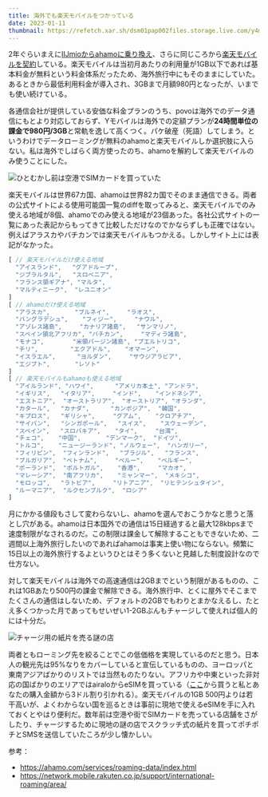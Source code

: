 ```yaml
---
title: 海外でも楽天モバイルをつかっている
date: 2023-01-11
thumbnail: https://refetch.xar.sh/dsm01pap002files.storage.live.com/y4mYm0_N4Va8i1XnNOG8aI1USfrXhN-KRNuTf2XDWFUcX-yODTwlhJ286SBnAbreVu3go6me6Ee5eEIHlWZ3QBRgjaEDxlomtPVlwnl_rZsMWFo5hpUPilh9xuEnqLuwnN88X-frFC378lYScJ9n7MJHZaK4ygpg7NhcRtlPHxtVHqu-kABAaoQolttugA2BSyg?width=1024&height=768&cropmode=none
---
```


2年ぐらいまえに[IIJmioからahamoに乗り換え](/post/1617121096/)、さらに同じころから[楽天モバイルを契約](/post/1612884962/)している。楽天モバイルは当初月あたりの利用量が1GB以下であれば基本料金が無料という料金体系だったため、海外旅行中にもそのままにしていた。あるときから最低利用料金が導入され、3GBまで月額980円となったが、いまでも使い続けている。

各通信会社が提供している安価な料金プランのうち、povoは海外でのデータ通信にもとより対応しておらず、Yモバイルは海外での定額プランが**24時間単位の課金で980円/3GB**と常軌を逸して高くつく。パケ破産（死語）してしまう。というわけでデータローミングが無料のahamoと楽天モバイルしか選択肢に入らない。私は海外でしばらく両方使ったのち、ahamoを解約して楽天モバイルのみ使うことにした。

![ひとむかし前は空港でSIMカードを買っていた](https://dsm01pap002files.storage.live.com/y4mYm0_N4Va8i1XnNOG8aI1USfrXhN-KRNuTf2XDWFUcX-yODTwlhJ286SBnAbreVu3go6me6Ee5eEIHlWZ3QBRgjaEDxlomtPVlwnl_rZsMWFo5hpUPilh9xuEnqLuwnN88X-frFC378lYScJ9n7MJHZaK4ygpg7NhcRtlPHxtVHqu-kABAaoQolttugA2BSyg?width=1024&height=768&cropmode=none)

楽天モバイルは世界67カ国、ahamoは世界82カ国でそのまま通信できる。両者の公式サイトによる使用可能国一覧のdiffを取ってみると、楽天モバイルでのみ使える地域が8個、ahamoでのみ使える地域が23個あった。各社公式サイトの一覧にあった表記からもってきて比較しただけなのでかならずしも正確ではない。例えばアラスカやバチカンでは楽天モバイルもつかえる。しかしサイト上には表記がなかった。

```ts
[ // 楽天モバイルだけ使える地域
  "アイスランド",   "グアドループ",
  "ジブラルタル",   "スロベニア",
  "フランス領ギアナ", "マルタ",
  "マルティニーク",  "レユニオン"
]
[ // ahamoだけ使える地域
  "アラスカ",       "ブルネイ",     "ラオス",
  "バングラデシュ",    "フィジー",     "ナウル",
  "アゾレス諸島",     "カナリア諸島",   "サンマリノ",
  "スペイン領北アフリカ", "バチカン",     "マディラ諸島",
  "モナコ",        "米領バージン諸島", "プエルトリコ",
  "チリ",         "エクアドル",    "オマーン",
  "イスラエル",      "ヨルダン",     "サウジアラビア",
  "エジプト",       "レソト"
]
[ // 楽天モバイルもahamoも使える地域
  "アイルランド", "ハワイ",      "アメリカ本土", "アンドラ",
  "イギリス",   "イタリア",     "インド",    "インドネシア",
  "エストニア",  "オーストラリア",  "オーストリア", "オランダ",
  "カタール",   "カナダ",      "カンボジア",  "韓国",
  "キプロス",   "ギリシャ",     "グアム",    "クロアチア",
  "サイパン",   "シンガポール",   "スイス",    "スウェーデン",
  "スペイン",   "スロバキア",    "タイ",     "台湾",
  "チェコ",    "中国",       "デンマーク",  "ドイツ",
  "トルコ",    "ニュージーランド", "ノルウェー",  "ハンガリー",
  "フィリピン",  "フィンランド",   "ブラジル",   "フランス",
  "ブルガリア",  "ベトナム",     "ペルー",    "ベルギー",
  "ポーランド",  "ポルトガル",    "香港",     "マカオ",
  "マレーシア",  "南アフリカ",    "ミャンマー",  "メキシコ",
  "モロッコ",   "ラトビア",     "リトアニア",  "リヒテンシュタイン",
  "ルーマニア",  "ルクセンブルク",  "ロシア"
]
```

月にかかる値段もさして変わらないし、ahamoを選んでおこうかなと思うと落とし穴がある。ahamoは日本国外での通信は15日経過すると最大128kbpsまで速度制限がなされるのだ。この制限は課金して解除することもできないため、二週間以上海外旅行したいのであればahamoは事実上使い物にならない。頻繁に15日以上の海外旅行するよというひとはそう多くないと見越した制度設計なので仕方ない。

対して楽天モバイルは海外での高速通信は2GBまでという制限があるものの、これは1GBあたり500円の課金で解除できる。海外旅行中、とくに屋外でそこまでたくさんの通信はしないため、デフォルトの2GBでもわりとまかなえるし、たとえ多くつかった月であってもせいぜい1-2GBぶんもチャージして使えれば個人的には十分だ。

![チャージ用の紙片を売る謎の店](https://dsm04pap002files.storage.live.com/y4miXmhrhVkAVWUr9F3jC0r-R7-OUv0_LTvGeP7fZD95z5w5mCCZI7a6W5vNzsP0FRw-9VxD5ZKI8ON5YUT4W5ILXE7GLACUDk-Mec5WQ-xJyXxvnUgC4ZPnT68eEjJtgPH2IxSZP_ODlqNLGQhXxI24hXNi2cDFSGAeUQwv4cJw6k3L6PiJmpPy_i_FP2FG2wl?width=1024&height=768&cropmode=none)

両者ともローミング先を絞ることでこの低価格を実現しているのだと思う。日本人の観光先は95%なりをカバーしていると宣伝しているものの、ヨーロッパと東南アジアばかりのリストでは当然ものたりない。アフリカや中東といった非対応の国ばかりのエリアではairaloからeSIMを買っている（[ここ](https://ref.airalo.com/g1nX)から買うと私とあなたの購入金額から3ドル割り引かれる）。楽天モバイルの1GB 500円よりは若干高いが、よくわからない国を巡るときは事前に現地で使えるeSIMを手に入れておくとやはり便利だ。数年前は空港や街でSIMカードを売っている店舗をさがしたり、チャージするために現地の謎の店でスクラッチ式の紙片を買ってポチポチとSMSを送信していたころが少し懐かしい。

参考：

- <https://ahamo.com/services/roaming-data/index.html>
- <https://network.mobile.rakuten.co.jp/support/international-roaming/area/>
